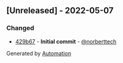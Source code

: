 ## [Unreleased] - 2022-05-07

### Changed
- [429b67](https://github.com/flow-php/etl-adapter-parquet/commit/429b67acc886e23903781186f635234bb7d3e769) - **Initial commit** - [@norberttech](https://github.com/norberttech)

Generated by [Automation](https://github.com/aeon-php/automation)